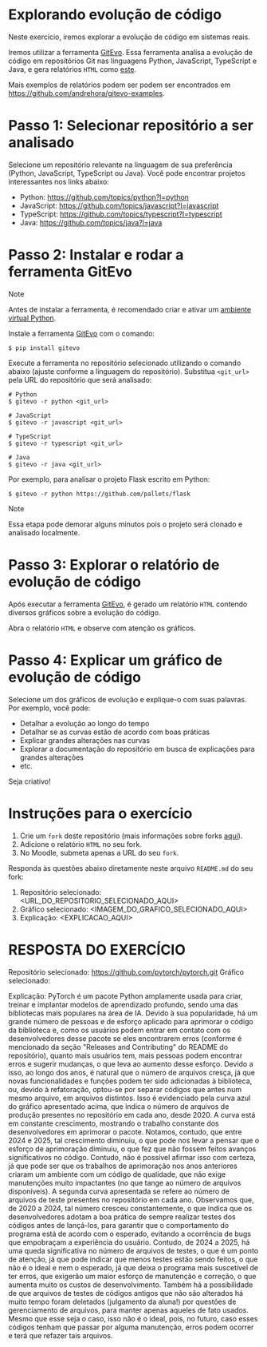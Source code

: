 # Explorando evolução de código

Neste exercício, iremos explorar a evolução de código em sistemas reais.

Iremos utilizar a ferramenta [GitEvo](https://github.com/andrehora/gitevo).
Essa ferramenta analisa a evolução de código em repositórios Git nas linguagens Python, JavaScript, TypeScript e Java, e gera relatórios `HTML` como [este](https://andrehora.github.io/gitevo-examples/python/pandas.html).

Mais exemplos de relatórios podem ser podem ser encontrados em https://github.com/andrehora/gitevo-examples.

# Passo 1: Selecionar repositório a ser analisado

Selecione um repositório relevante na linguagem de sua preferência (Python, JavaScript, TypeScript ou Java).
Você pode encontrar projetos interessantes nos links abaixo:

- Python: https://github.com/topics/python?l=python
- JavaScript: https://github.com/topics/javascript?l=javascript
- TypeScript: https://github.com/topics/typescript?l=typescript
- Java: https://github.com/topics/java?l=java

# Passo 2: Instalar e rodar a ferramenta GitEvo

> [!NOTE]
> Antes de instalar a ferramenta, é recomendado criar e ativar um [ambiente virtual Python](https://packaging.python.org/en/latest/guides/installing-using-pip-and-virtual-environments/#create-and-use-virtual-environments).

Instale a ferramenta [GitEvo](https://github.com/andrehora/gitevo) com o comando:

```
$ pip install gitevo
```

Execute a ferramenta no repositório selecionado utilizando o comando abaixo (ajuste conforme a linguagem do repositório).
Substitua `<git_url>` pela URL do repositório que será analisado:

```shell
# Python
$ gitevo -r python <git_url>

# JavaScript
$ gitevo -r javascript <git_url>

# TypeScript
$ gitevo -r typescript <git_url>

# Java
$ gitevo -r java <git_url>
```

Por exemplo, para analisar o projeto Flask escrito em Python:

```
$ gitevo -r python https://github.com/pallets/flask
```

> [!NOTE]
> Essa etapa pode demorar alguns minutos pois o projeto será clonado e analisado localmente.

# Passo 3: Explorar o relatório de evolução de código

Após executar a ferramenta [GitEvo](https://github.com/andrehora/gitevo), é gerado um relatório `HTML` contendo diversos gráficos sobre a evolução do código.

Abra o relatório `HTML` e observe com atenção os gráficos.

# Passo 4: Explicar um gráfico de evolução de código

Selecione um dos gráficos de evolução e explique-o com suas palavras.
Por exemplo, você pode:

- Detalhar a evolução ao longo do tempo
- Detalhar se as curvas estão de acordo com boas práticas
- Explicar grandes alterações nas curvas
- Explorar a documentação do repositório em busca de explicações para grandes alterações
- etc.

Seja criativo!

# Instruções para o exercício

1. Crie um `fork` deste repositório (mais informações sobre forks [aqui](https://docs.github.com/pt/pull-requests/collaborating-with-pull-requests/working-with-forks/fork-a-repo)).
2. Adicione o relatório `HTML` no seu fork.
3. No Moodle, submeta apenas a URL do seu `fork`.

Responda às questões abaixo diretamente neste arquivo `README.md` do seu fork:

1. Repositório selecionado: <URL_DO_REPOSITORIO_SELECIONADO_AQUI>
2. Gráfico selecionado: <IMAGEM_DO_GRAFICO_SELECIONADO_AQUI>
3. Explicação: <EXPLICACAO_AQUI>

# RESPOSTA DO EXERCÍCIO
Repositório selecionado: https://github.com/pytorch/pytorch.git
Gráfico selecionado:

Explicação:
PyTorch é um pacote Python amplamente usada para criar, treinar e implantar modelos de aprendizado profundo, sendo uma das bibliotecas mais populares na área de IA. Devido à sua popularidade, há um grande número de pessoas e de esforço aplicado para aprimorar o código da biblioteca e, como os usuários podem entrar em contato com os desenvolvedores desse pacote se eles encontrarem erros (conforme é mencionado da seção "Releases and Contributing" do README do repositório), quanto mais usuários tem, mais pessoas podem encontrar erros e sugerir mudanças, o que leva ao aumento desse esforço. Devido a isso, ao longo dos anos, é natural que o número de arquivos cresça, já que novas funcionalidades e funções podem ter sido adicionadas à biblioteca, ou, devido à refatoração, optou-se por separar códigos que antes num mesmo arquivo, em arquivos distintos.
Isso é evidenciado pela curva azul do gráfico apresentado acima, que indica o número de arquivos de produção presentes no repositório em cada ano, desde 2020. A curva está em constante crescimento, mostrando o trabalho constante dos desenvolvedores em aprimorar o pacote. Notamos, contudo, que entre 2024 e 2025, tal crescimento diminuiu, o que pode nos levar a pensar que o esforço de aprimoração diminuiu, o que fez que não fossem feitos avanços significativos no código. Contudo, não é possível afirmar isso com certeza, já que pode ser que os trabalhos de aprimoração nos anos anteriores criaram um ambiente com um código de qualidade, que não exige manutenções muito impactantes (no que tange ao número de arquivos disponíveis). A segunda curva apresentada se refere ao número de arquivos de teste presentes no repositório em cada ano. Observamos que, de 2020 a 2024, tal número cresceu constantemente, o que indica que os desenvolvedores adotam a boa prática de sempre realizar testes dos códigos antes de lançá-los, para garantir que o comportamento do programa está de acordo com o esperado, evitando a ocorrência de bugs que empobraçam a experiência do usuário. Contudo, de 2024 a 2025, há uma queda significativa no número de arquivos de testes, o que é um ponto de atenção, já que pode indicar que menos testes estão sendo feitos, o que não é o ideal e nem o esperado, já que deixa o programa mais suscetível de ter erros, que exigerão um maior esforço de manutenção e correção, o que aumenta muito os custos de desenvolvimento. Também há a possibilidade de que arquivos de testes de códigos antigos que não são alterados há muito tempo foram deletados (julgamento da aluna!) por questões de gerenciamento de arquivos, para manter apenas aqueles de fato usados. Mesmo que esse seja o caso, isso não é o ideal, pois, no futuro, caso esses códigos tenham que passar por alguma manutenção, erros podem ocorrer e terá que refazer tais arquivos.
